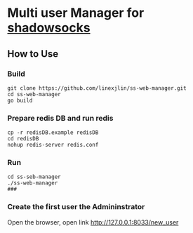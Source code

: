 # Multi user Manager for [shadowsocks](https://github.com/shadowsocks/shadowsocks-libev)
## How to Use
### Build
```
git clone https://github.com/linexjlin/ss-web-manager.git
cd ss-web-manager
go build
```

### Prepare redis DB and run redis

```
cp -r redisDB.example redisDB 
cd redisDB
nohup redis-server redis.conf
```

### Run
```
cd ss-seb-manager
./ss-web-manager
###
```

### Create the first user the Admininstrator

Open the browser, open link http://127.0.0.1:8033/new_user 

